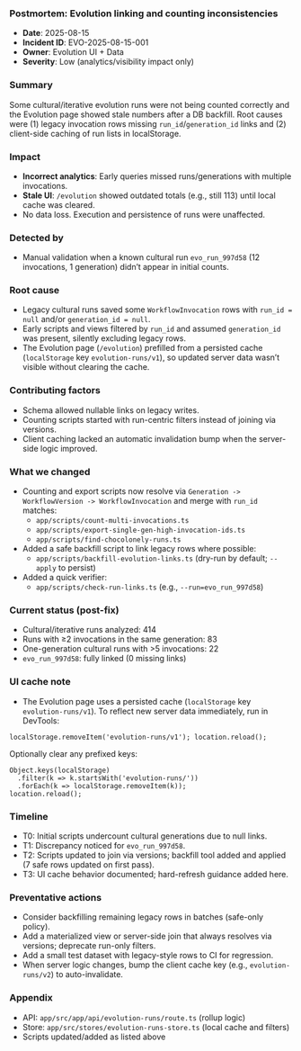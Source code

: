 ### Postmortem: Evolution linking and counting inconsistencies

- **Date**: 2025-08-15
- **Incident ID**: EVO-2025-08-15-001
- **Owner**: Evolution UI + Data
- **Severity**: Low (analytics/visibility impact only)

### Summary

Some cultural/iterative evolution runs were not being counted correctly and the Evolution page showed stale numbers after a DB backfill. Root causes were (1) legacy invocation rows missing `run_id`/`generation_id` links and (2) client-side caching of run lists in localStorage.

### Impact

- **Incorrect analytics**: Early queries missed runs/generations with multiple invocations.
- **Stale UI**: `/evolution` showed outdated totals (e.g., still 113) until local cache was cleared.
- No data loss. Execution and persistence of runs were unaffected.

### Detected by

- Manual validation when a known cultural run `evo_run_997d58` (12 invocations, 1 generation) didn’t appear in initial counts.

### Root cause

- Legacy cultural runs saved some `WorkflowInvocation` rows with `run_id = null` and/or `generation_id = null`.
- Early scripts and views filtered by `run_id` and assumed `generation_id` was present, silently excluding legacy rows.
- The Evolution page (`/evolution`) prefilled from a persisted cache (`localStorage` key `evolution-runs/v1`), so updated server data wasn’t visible without clearing the cache.

### Contributing factors

- Schema allowed nullable links on legacy writes.
- Counting scripts started with run-centric filters instead of joining via versions.
- Client caching lacked an automatic invalidation bump when the server-side logic improved.

### What we changed

- Counting and export scripts now resolve via `Generation -> WorkflowVersion -> WorkflowInvocation` and merge with `run_id` matches:
  - `app/scripts/count-multi-invocations.ts`
  - `app/scripts/export-single-gen-high-invocation-ids.ts`
  - `app/scripts/find-chocolonely-runs.ts`
- Added a safe backfill script to link legacy rows where possible:
  - `app/scripts/backfill-evolution-links.ts` (dry-run by default; `--apply` to persist)
- Added a quick verifier:
  - `app/scripts/check-run-links.ts` (e.g., `--run=evo_run_997d58`)

### Current status (post-fix)

- Cultural/iterative runs analyzed: 414
- Runs with ≥2 invocations in the same generation: 83
- One-generation cultural runs with >5 invocations: 22
- `evo_run_997d58`: fully linked (0 missing links)

### UI cache note

- The Evolution page uses a persisted cache (`localStorage` key `evolution-runs/v1`). To reflect new server data immediately, run in DevTools:

```
localStorage.removeItem('evolution-runs/v1'); location.reload();
```

Optionally clear any prefixed keys:

```
Object.keys(localStorage)
  .filter(k => k.startsWith('evolution-runs/'))
  .forEach(k => localStorage.removeItem(k));
location.reload();
```

### Timeline

- T0: Initial scripts undercount cultural generations due to null links.
- T1: Discrepancy noticed for `evo_run_997d58`.
- T2: Scripts updated to join via versions; backfill tool added and applied (7 safe rows updated on first pass).
- T3: UI cache behavior documented; hard-refresh guidance added here.

### Preventative actions

- Consider backfilling remaining legacy rows in batches (safe-only policy).
- Add a materialized view or server-side join that always resolves via versions; deprecate run-only filters.
- Add a small test dataset with legacy-style rows to CI for regression.
- When server logic changes, bump the client cache key (e.g., `evolution-runs/v2`) to auto-invalidate.

### Appendix

- API: `app/src/app/api/evolution-runs/route.ts` (rollup logic)
- Store: `app/src/stores/evolution-runs-store.ts` (local cache and filters)
- Scripts updated/added as listed above
